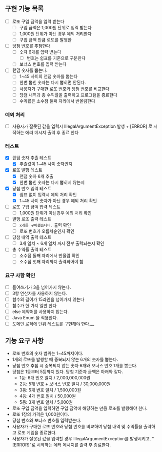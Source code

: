 ## 구현 기능 목록
- [ ] 로또 구입 금액을 입력 받는다
  - [ ] 구입 금액은 1,000원 단위로 입력 받는다
  - [ ] 1,000원 단위가 아닌 경우 예외 처리한다
  - [ ] 구입 금액 만큼 로또를 발행한
- [ ] 당첨 번호를 추첨한다
  - [ ] 숫자 6개를 입력 받는다
    - [ ] 번호는 쉽표를 기준으로 구분한다
  - [ ] 보너스 번호를 입력 받는다
- [ ] 랜덤 숫자를 뽑는다.
  - [ ] 1~45 사이의 랜덤 숫자를 뽑는다
  - [ ] 한번 뽑힌 숫자는 다시 뽑히면 안된다.
  - [ ] 사용자가 구매한 로또 번호와 당첨 번호를 비교한다
  - [ ] 당첨 내역과 총 수익률을 출력하고 프로그램을 종료한다
  - [ ] 수익률은 소수점 둘째 자리에서 반올림한다

### 예외 처리
- [ ] 사용자가 잘못된 값을 입력시 IllegalArgumentException 발생 + [ERROR] 로 시작하는 에러 메시지 출력 후 종료 한다

### 테스트
- [X] 랜덤 숫자 추출 테스트
  - [X] 추출값이 1~45 사이 숫자인지
- [X] 로또 발행 테스트
  - [X] 랜덤 숫자 6개 추출
  - [X] 한번 뽑힌 숫자는 다시 뽑히지 않는지
- [X] 당첨 번호 입력 테스트
  - [X] 쉼표 없이 입력시 예외 처리 확인
  - [X] 1~45 사이 숫자가 아닌 경우 예외 처리 확인
- [ ] 로또 구입 금액 입력 테스트
  - [ ] 1,000원 단위가 아닌경우 예외 처리 확인
- [ ] 발행 로또 출력 테스트
  - [ ] `x개를 구매했습니다.` 출력 확인
  - [ ] 로또 번호가 오름차순인지 확인
- [ ] 당첨 내역 출력 테스트
  - [ ] 3개 일치 ~ 6개 일치 까지 전부 출력되는지 확인
- [ ] 총 수익률 출력 테스트
  - [ ] 소수점 둘째 자리에서 반올림 확인
  - [ ] 소수점 첫째 자리까지 출력되어야 함

### 요구 사항 확인
- [ ] 들여쓰기가 3을 넘어가지 않는다.
- [ ] 3항 연산자를 사용하지 않는다.
- [ ] 함수의 길이가 15라인을 넘어가지 않는다
- [ ] 함수가 한 가지 일만 한다
- [ ] else 예약어를 사용하지 않는다.
- [ ] Java Enum 을 적용한다.
- [ ] 도메인 로직에 단위 테스트를 구현해야 한다.__

## 기능 요구 사항
- 로또 번호의 숫자 범위는 1~45까지이다.
- 1개의 로또를 발행할 때 중복되지 않는 6개의 숫자를 뽑는다.
- 당첨 번호 추첨 시 중복되지 않는 숫자 6개와 보너스 번호 1개를 뽑는다.
- 당첨은 1등부터 5등까지 있다. 당첨 기준과 금액은 아래와 같다.
    - 1등: 6개 번호 일치 / 2,000,000,000원
    - 2등: 5개 번호 + 보너스 번호 일치 / 30,000,000원
    - 3등: 5개 번호 일치 / 1,500,000원
    - 4등: 4개 번호 일치 / 50,000원
    - 5등: 3개 번호 일치 / 5,000원
- 로또 구입 금액을 입력하면 구입 금액에 해당하는 만큼 로또를 발행해야 한다.
- 로또 1장의 가격은 1,000원이다.
- 당첨 번호와 보너스 번호를 입력받는다. 
- 사용자가 구매한 로또 번호와 당첨 번호를 비교하여 당첨 내역 및 수익률을 출력하고 로또 게임을 종료한다. 
- 사용자가 잘못된 값을 입력할 경우 IllegalArgumentException를 발생시키고, "[ERROR]"로 시작하는 에러 메시지를 출력 후 종료한다.